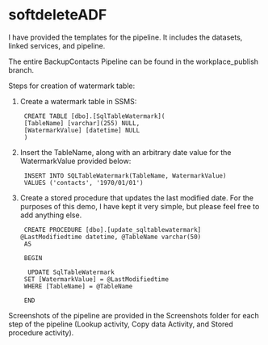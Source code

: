 ﻿# softdeleteADF
 
I have provided the templates for the pipeline. It includes the datasets, linked services, and pipeline. 

The entire BackupContacts Pipeline can be found in the workplace_publish branch.

Steps for creation of watermark table:
 
1. Create a watermark table in SSMS:

		CREATE TABLE [dbo].[SqlTableWatermark](
		[TableName] [varchar](255) NULL,
		[WatermarkValue] [datetime] NULL
		)

2. Insert the TableName, along with an arbitrary date value for the WatermarkValue provided below:

		INSERT INTO SQLTableWatermark(TableName, WatermarkValue)
		VALUES ('contacts', '1970/01/01')
		
3. Create a stored procedure that updates the last modified date. For the purposes of this demo, I have kept it very simple, but please feel free to add anything else.

		CREATE PROCEDURE [dbo].[update_sqltablewatermark] @LastModifiedtime datetime, @TableName varchar(50)
		AS

		BEGIN

		 UPDATE SqlTableWatermark
		SET [WatermarkValue] = @LastModifiedtime
		WHERE [TableName] = @TableName

		END
		
Screenshots of the pipeline are provided in the Screenshots folder for each step of the pipeline (Lookup activity, Copy data Activity, and Stored procedure activity).

